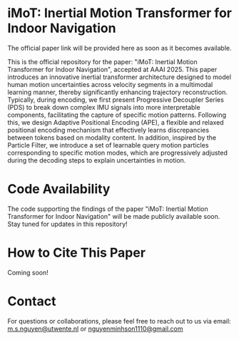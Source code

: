 # iMoT: Inertial Motion Transformer for Indoor Navigation

The official paper link will be provided here as soon as it becomes available.

This is the official repository for the paper: "iMoT: Inertial Motion Transformer for Indoor Navigation", accepted at AAAI 2025. This paper introduces an innovative inertial transformer architecture designed to model human motion uncertainties across velocity segments in a multimodal learning manner, thereby significantly enhancing trajectory reconstruction. Typically, during encoding, we first present Progressive Decoupler Series (PDS) to break down complex IMU signals into more interpretable components, facilitating the capture of specific motion patterns. Following this, we design Adaptive Positional Encoding (APE), a flexible and relaxed positional encoding mechanism that effectively learns discrepancies between tokens based on modality content. In addition, inspired by the Particle Filter, we introduce a set of learnable query motion particles corresponding to specific motion modes, which are progressively adjusted during the decoding steps to explain uncertainties in motion.

# Code Availability
The code supporting the findings of the paper "iMoT: Inertial Motion Transformer for Indoor Navigation" will be made publicly available soon. 
Stay tuned for updates in this repository!

# How to Cite This Paper
Coming soon!

# Contact
For questions or collaborations, please feel free to reach out to us via email: m.s.nguyen@utwente.nl or nguyenminhson1110@gmail.com
